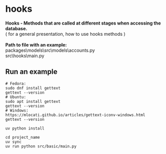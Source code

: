 # hooks

**Hooks - Methods that are called at different stages when accessing the database.**
<br>
( for a general presentation, how to use hooks methods )
<br>
<br>
**Path to file with an example:**
<br>
packages\models\src\models\accounts.py
<br>
src\hooks\main.py

## Run an example

```shell
# Fedora:
sudo dnf install gettext
gettext --version
# Ubuntu:
sudo apt install gettext
gettext --version
# Windows:
https://mlocati.github.io/articles/gettext-iconv-windows.html
gettext --version

uv python install

cd project_name
uv sync
uv run python src/basic/main.py
```
